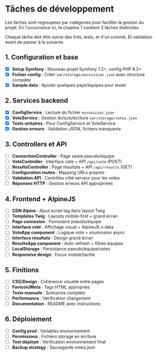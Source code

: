 # Tâches de développement

Les tâches sont regroupées par catégories pour faciliter la gestion du projet.
En l'occurrence ici, le chapitre 1 contient 3 tâches distinctes.

Chaque tâche doit être suivie des lints, tests, et d'un commit. Et validation avant de passer à la suivante.

## 1. Configuration et base
- [x] **Setup Symfony** : Nouveau projet Symfony 7.2+, config PHP 8.2+
- [x] **Fichier config** : Créer `var/storage/eurovision.json` avec structure complète
- [x] **Sample data** : Ajouter quelques pays/équipes pour tester

## 2. Services backend
- [x] **ConfigService** : Lecture du fichier `eurovision.json`
- [x] **VoteService** : Gestion lecture/écriture `var/storage/votes.json`
- [x] **Tests unitaires** : Pour ConfigService et VoteService
- [x] **Gestion erreurs** : Validation JSON, fichiers manquants

## 3. Controllers et API
- [ ] **ConnectionController** : Page saisie pseudo/équipe
- [ ] **VoteController** : Interface vote + API `/api/vote` (POST)
- [ ] **ResultsController** : Page résultats + API `/api/results` (GET)
- [ ] **Configuration routes** : Mapping URLs propres
- [ ] **Validation API** : Contrôles côté serveur pour les votes
- [ ] **Réponses HTTP** : Gestion erreurs API appropriées

## 4. Frontend + AlpineJS
- [ ] **CDN Alpine** : Ajout script tag dans layout Twig
- [ ] **Templates Twig** : Layouts mobile-first + grand écran
- [ ] **Page connexion** : Formulaire pseudo/équipe
- [ ] **Interface vote** : Affichage visual + AlpineJS x-data
- [ ] **VoteApp component** : Logique vote + soumission async
- [ ] **Interface résultats** : Design grand écran
- [ ] **ResultsApp component** : Auto-refresh + filtres équipes
- [ ] **LocalStorage** : Persistance pseudo/équipe/votes
- [ ] **Responsive design** : Focus mobile/tactile

## 5. Finitions
- [ ] **CSS/Design** : Cohérence visuelle entre pages
- [ ] **Favicon/Meta** : Tags HTML appropriés
- [ ] **Tests manuels** : Scénarios complets
- [ ] **Performance** : Vérification chargement
- [ ] **Documentation** : README avec instructions

## 6. Déploiement
- [ ] **Config prod** : Variables environnement
- [ ] **Permissions** : Fichiers storage en écriture
- [ ] **Test déployé** : Vérification environnement final
- [ ] **Backup strategy** : Sauvegarde votes.json
